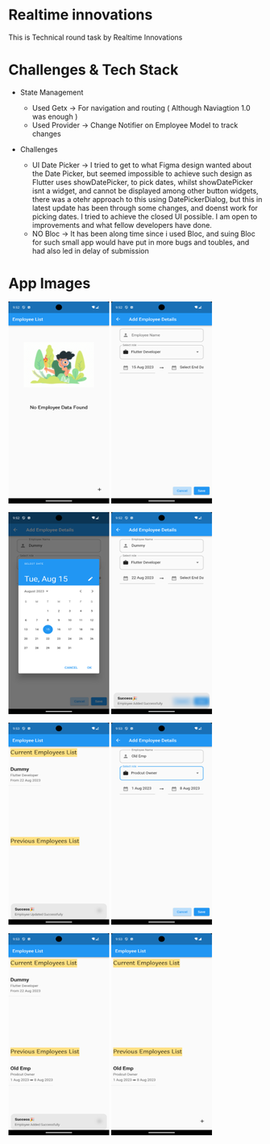 # Realtime innovations
This is Technical round task by Realtime Innovations

# Challenges & Tech Stack
* State Management
   * Used Getx -> For navigation and routing ( Although Naviagtion 1.0 was enough )
   * Used Provider -> Change Notifier on Employee Model to track changes
    
 
* Challenges
    * UI Date Picker -> I tried to get to what Figma design wanted about the Date Picker, but seemed impossible to achieve such design as Flutter uses showDatePicker, to pick dates, whilst showDatePicker isnt a widget, and cannot be displayed among other button widgets, there was a otehr approach to this using DatePickerDialog, but this in latest update has been through some changes, and doenst work for picking dates.  I tried to achieve the closed UI possible. I am open to improvements and what fellow developers have done.
    * NO Bloc -> It has been along time since i used Bloc, and suing Bloc for such small app would have put in more bugs and toubles, and had also led in delay of submission


# App Images
<img src="https://github.com/Abood2284/realtime_job_task/blob/main/lib/assets/images/1.png" width="200" height="400" /> <img src="https://github.com/Abood2284/realtime_job_task/blob/main/lib/assets/images/2.png" width="200" height="400" />

<img src="https://github.com/Abood2284/realtime_job_task/blob/main/lib/assets/images/3.png" width="200" height="400" /> <img src="https://github.com/Abood2284/realtime_job_task/blob/main/lib/assets/images/4.png" width="200" height="400" />

<img src="https://github.com/Abood2284/realtime_job_task/blob/main/lib/assets/images/5.png" width="200" height="400" /> <img src="https://github.com/Abood2284/realtime_job_task/blob/main/lib/assets/images/6.png" width="200" height="400" />

<img src="https://github.com/Abood2284/realtime_job_task/blob/main/lib/assets/images/7.png" width="200" height="400" /> <img src="https://github.com/Abood2284/realtime_job_task/blob/main/lib/assets/images/8.png" width="200" height="400" />


